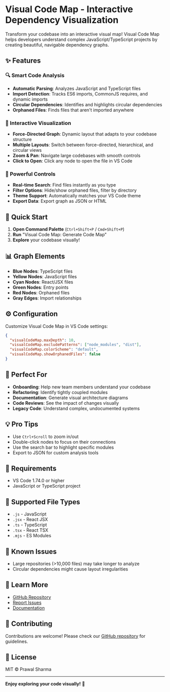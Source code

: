 # Visual Code Map - Interactive Dependency Visualization

Transform your codebase into an interactive visual map! Visual Code Map helps developers understand complex JavaScript/TypeScript projects by creating beautiful, navigable dependency graphs.

## ✨ Features

### 🔍 Smart Code Analysis
- **Automatic Parsing**: Analyzes JavaScript and TypeScript files
- **Import Detection**: Tracks ES6 imports, CommonJS requires, and dynamic imports
- **Circular Dependencies**: Identifies and highlights circular dependencies
- **Orphaned Files**: Finds files that aren't imported anywhere

### 🎨 Interactive Visualization
- **Force-Directed Graph**: Dynamic layout that adapts to your codebase structure
- **Multiple Layouts**: Switch between force-directed, hierarchical, and circular views
- **Zoom & Pan**: Navigate large codebases with smooth controls
- **Click to Open**: Click any node to open the file in VS Code

### 🔧 Powerful Controls
- **Real-time Search**: Find files instantly as you type
- **Filter Options**: Hide/show orphaned files, filter by directory
- **Theme Support**: Automatically matches your VS Code theme
- **Export Data**: Export graph as JSON or HTML

## 🚀 Quick Start

1. **Open Command Palette** (`Ctrl+Shift+P` / `Cmd+Shift+P`)
2. **Run** "Visual Code Map: Generate Code Map"
3. **Explore** your codebase visually!

## 📊 Graph Elements

- **Blue Nodes**: TypeScript files
- **Yellow Nodes**: JavaScript files
- **Cyan Nodes**: React/JSX files
- **Green Nodes**: Entry points
- **Red Nodes**: Orphaned files
- **Gray Edges**: Import relationships

## ⚙️ Configuration

Customize Visual Code Map in VS Code settings:

```json
{
  "visualCodeMap.maxDepth": 10,
  "visualCodeMap.excludePatterns": ["node_modules", "dist"],
  "visualCodeMap.colorScheme": "default",
  "visualCodeMap.showOrphanedFiles": false
}
```

## 🎯 Perfect For

- **Onboarding**: Help new team members understand your codebase
- **Refactoring**: Identify tightly coupled modules
- **Documentation**: Generate visual architecture diagrams
- **Code Reviews**: See the impact of changes visually
- **Legacy Code**: Understand complex, undocumented systems

## 💡 Pro Tips

- Use `Ctrl+Scroll` to zoom in/out
- Double-click nodes to focus on their connections
- Use the search bar to highlight specific modules
- Export to JSON for custom analysis tools

## 🔧 Requirements

- VS Code 1.74.0 or higher
- JavaScript or TypeScript project

## 📝 Supported File Types

- `.js` - JavaScript
- `.jsx` - React JSX
- `.ts` - TypeScript
- `.tsx` - React TSX
- `.mjs` - ES Modules

## 🐛 Known Issues

- Large repositories (>10,000 files) may take longer to analyze
- Circular dependencies might cause layout irregularities

## 📖 Learn More

- [GitHub Repository](https://github.com/Prawal-Sharma/VisualCodeMap)
- [Report Issues](https://github.com/Prawal-Sharma/VisualCodeMap/issues)
- [Documentation](https://github.com/Prawal-Sharma/VisualCodeMap/wiki)

## 🤝 Contributing

Contributions are welcome! Please check our [GitHub repository](https://github.com/Prawal-Sharma/VisualCodeMap) for guidelines.

## 📄 License

MIT © Prawal Sharma

---

**Enjoy exploring your code visually!** 🎉